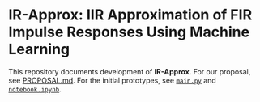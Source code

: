 # IR-Approx: IIR Approximation of FIR Impulse Responses Using Machine Learning

This repository documents development of **IR-Approx**. For our proposal, see [PROPOSAL.md](./PROPOSAL.md). For the initial prototypes, see [`main.py`](./main.py) and [`notebook.ipynb`](./notebook.ipynb).